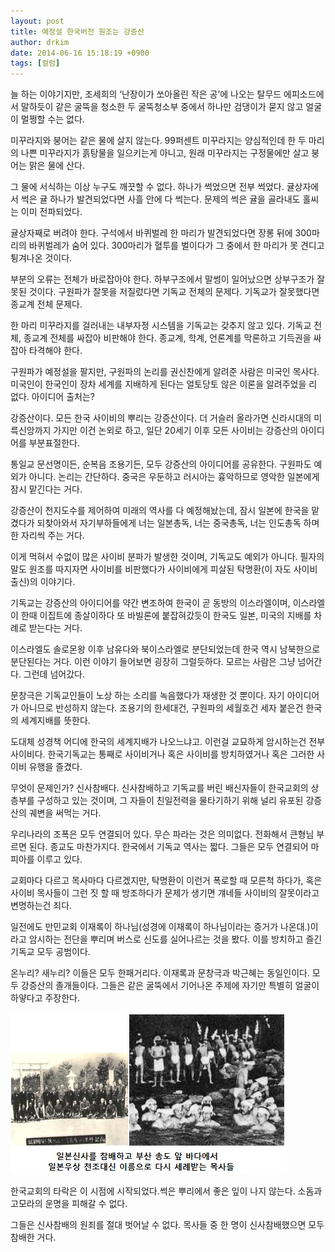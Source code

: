 ```yaml
---
layout: post
title: 예정설 한국버전 원조는 강증산
author: drkim
date: 2014-06-16 15:18:19 +0900
tags: [컬럼]
---
```

늘 하는 이야기지만, 조세희의 ‘난장이가 쏘아올린 작은 공’에 나오는 탈무드 에피소드에서 말하듯이 같은 굴뚝을 청소한 두 굴뚝청소부 중에서 하나만 검댕이가 묻지 않고 얼굴이 멀쩡할 수는 없다. 

  


미꾸라지와 붕어는 같은 물에 살지 않는다. 99퍼센트 미꾸라지는 양심적인데 한 두 마리의 나쁜 미꾸라지가 흙탕물을 일으키는게 아니고, 원래 미꾸라지는 구정물에만 살고 붕어는 맑은 물에 산다. 

  


그 물에 서식하는 이상 누구도 깨끗할 수 없다. 하나가 썩었으면 전부 썩었다. 귤상자에서 썩은 귤 하나가 발견되었다면 사흘 안에 다 썩는다. 문제의 썩은 귤을 골라내도 홀씨는 이미 전파되었다. 

  


귤상자째로 버려야 한다. 구석에서 바퀴벌레 한 마리가 발견되었다면 장롱 뒤에 300마리의 바퀴벌레가 숨어 있다. 300마리가 혈투를 벌이다가 그 중에서 한 마리가 못 견디고 튕겨나온 것이다. 

  


부분의 오류는 전체가 바로잡아야 한다. 하부구조에서 말썽이 일어났으면 상부구조가 잘못된 것이다. 구원파가 잘못을 저질렀다면 기독교 전체의 문제다. 기독교가 잘못했다면 종교계 전체 문제다. 

  


한 마리 미꾸라지를 걸러내는 내부자정 시스템을 기독교는 갖추지 않고 있다. 기독교 전체, 종교계 전체를 싸잡아 비판해야 한다. 종교계, 학계, 언론계를 막론하고 기득권을 싸잡아 타격해야 한다. 

  


구원파가 예정설을 팔지만, 구원파의 논리를 권신찬에게 알려준 사람은 미국인 목사다. 미국인이 한국인이 장차 세계를 지배하게 된다는 얼토당토 않은 이론을 알려주었을 리 없다. 아이디어 출처는?

  


강증산이다. 모든 한국 사이비의 뿌리는 강증산이다. 더 거슬러 올라가면 신라시대의 미륵신앙까지 가지만 이건 논외로 하고, 일단 20세기 이후 모든 사이비는 강증산의 아이디어를 부분표절한다. 

  


통일교 문선명이든, 순복음 조용기든, 모두 강증산의 아이디어를 공유한다. 구원파도 예외가 아니다. 논리는 간단하다. 중국은 우둔하고 러시아는 흉악하므로 영악한 일본에게 잠시 맡긴다는 거다.

  


강증산이 천지도수를 제어하여 미래의 역사를 다 예정해놨는데, 잠시 일본에 한국을 맡겼다가 되찾아와서 자기부하들에게 너는 일본총독, 너는 중국총독, 너는 인도총독 하며 한 자리씩 주는 거다.

  


이게 먹혀서 수없이 많은 사이비 분파가 발생한 것이며, 기독교도 예외가 아니다. 필자의 말도 원조를 따지자면 사이비를 비판했다가 사이비에게 피살된 탁명환(이 자도 사이비 출신)의 이야기다. 

  


기독교는 강증산의 아이디어를 약간 변조하여 한국이 곧 동방의 이스라엘이며, 이스라엘이 한때 이집트에 종살이하다 또 바빌론에 붙잡혀갔듯이 한국도 일본, 미국의 지배를 차례로 받는다는 거다.

  


이스라엘도 솔로몬왕 이후 남유다와 북이스라엘로 분단되었는데 한국 역시 남북한으로 분단된다는 거다. 이런 이야기 들어보면 굉장히 그럴듯하다. 모르는 사람은 그냥 넘어간다. 그런데 넘어갔다. 

  


문창극은 기독교인들이 노상 하는 소리를 녹음했다가 재생한 것 뿐이다. 자기 아이디어가 아니므로 반성하지 않는다. 조용기의 한세대건, 구원파의 세월호건 세자 붙은건 한국의 세계지배를 뜻한다. 

  


도대체 성경책 어디에 한국의 세계지배가 나오느냐고. 이런걸 교묘하게 암시하는건 전부 사이비다. 한국기독교는 통째로 사이비거나 혹은 사이비를 방치하였거나 혹은 그러한 사이비 유행을 즐겼다. 

  


무엇이 문제인가? 신사참배다. 신사참배하고 기독교를 버린 배신자들이 한국교회의 상층부를 구성하고 있는 것이며, 그 자들이 친일전력을 물타기하기 위해 널리 유포된 강증산의 궤변을 써먹는 거다. 

  


우리나라의 조폭은 모두 연결되어 있다. 무슨 파라는 것은 의미없다. 전화해서 큰형님 부르면 된다. 종교도 마찬가지다. 한국에서 기독교 역사는 짧다. 그들은 모두 연결되어 마피아를 이루고 있다.

  


교회마다 다르고 목사마다 다르겠지만, 탁명환이 이런거 폭로할 때 모른척 하다가, 혹은 사이비 목사들이 그런 짓 할 때 방조하다가 문제가 생기면 걔네들 사이비의 잘못이라고 변명하는건 죄다. 

  


일전에도 만민교회 이재록이 하나님(성경에 이재록이 하나님이라는 증거가 나온대.)이라고 암시하는 전단을 뿌리며 버스로 신도를 실어나르는 것을 봤다. 이를 방치하고 즐긴 기독교 모두 공범이다. 

  


온누리? 새누리? 이들은 모두 한패거리다. 이재록과 문창극과 박근혜는 동일인이다. 모두 강증산의 졸개들이다. 그들은 같은 굴뚝에서 기어나온 주제에 자기만 특별히 얼굴이 하얗다고 주장한다. 

  



![](/files/attach/images/199/112/488/2.jpg)   


  


한국교회의 타락은 이 시점에 시작되었다.썩은 뿌리에서 좋은 잎이 나지 않는다. 소돔과 고모라의 운명을 피해갈 수 없다.  


그들은 신사참배의 원죄를 절대 벗어날 수 없다. 목사들 중 한 명이 신사참배했으면 모두 참배한 거다.